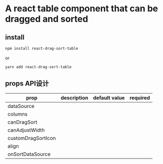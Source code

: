 # A react table component that can be dragged and sorted

## install

```bash
npm install react-drag-sort-table
```
or
```bash
yarn add react-drag-sort-table
```

## props API设计

|  prop   | description  | default value | required |
|  ----   |     ----     |      ----     |   ----   |
| dataSource |  |   |  |
| columns |  |   |  |
| canDragSort |  |   |  |
| canAdjustWidth |  |   |  |
| customDragSortIcon |  |   |  |
| align |  |   |  |
| onSortDataSource |  |   |  |
